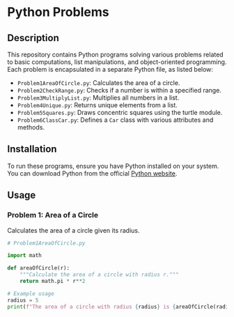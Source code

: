 # Python Problems

## Description
This repository contains Python programs solving various problems related to basic computations, list manipulations, and object-oriented programming. Each problem is encapsulated in a separate Python file, as listed below:

- `Problem1AreaOfCircle.py`: Calculates the area of a circle.
- `Problem2CheckRange.py`: Checks if a number is within a specified range.
- `Problem3MultiplyList.py`: Multiplies all numbers in a list.
- `Problem4Unique.py`: Returns unique elements from a list.
- `Problem5Squares.py`: Draws concentric squares using the turtle module.
- `Problem6ClassCar.py`: Defines a `Car` class with various attributes and methods.

## Installation
To run these programs, ensure you have Python installed on your system. You can download Python from the official [Python website](https://www.python.org/).

## Usage
### Problem 1: Area of a Circle
Calculates the area of a circle given its radius.

```python
# Problem1AreaOfCircle.py

import math

def areaOfCircle(r):
    """Calculate the area of a circle with radius r."""
    return math.pi * r**2

# Example usage
radius = 5
print(f"The area of a circle with radius {radius} is {areaOfCircle(radius)}")
